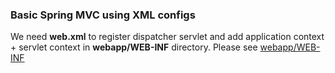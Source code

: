 ### Basic Spring MVC using XML configs
We need **web.xml** to register dispatcher servlet and add application context + servlet context in **webapp/WEB-INF** directory.
Please see [webapp/WEB-INF](src/main/webapp/WEB-INF)